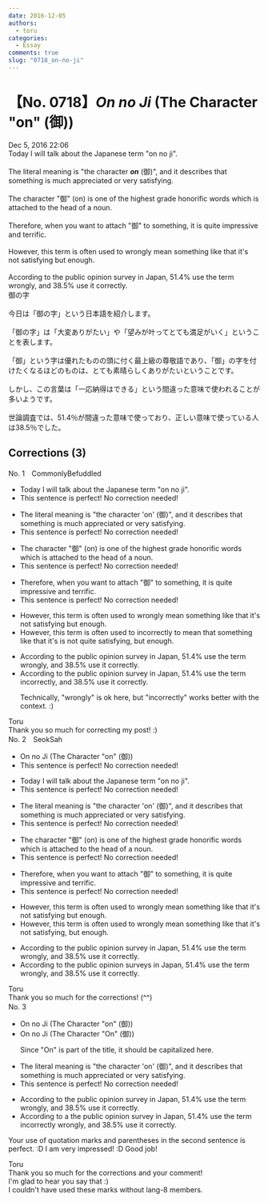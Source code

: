 ```yaml
---
date: 2016-12-05
authors:
  - toru
categories:
  - Essay
comments: true
slug: "0718_on-no-ji"
---
```


# 【No. 0718】<strong><em>On no Ji</em></strong> (The Character "on" (御))
<div class="date">Dec 5, 2016 22:06</div>
<div id="post"><div id="body_show_ori">
Today I will talk about the Japanese term "on no ji".<br/><br/>The literal meaning is "the character <strong><em>on</em></strong> (御)", and it describes that something is much appreciated or  very satisfying.<br/><br/>The character "御" (on) is one of the highest grade honorific words which is attached to the head of a noun.<br/><br/>Therefore, when you want to attach "御" to something, it is quite impressive and terrific.<br/><br/>However, this term is often used to wrongly mean something like that it's not satisfying but enough.<br/><br/>According to the public opinion survey in Japan, 51.4% use the term wrongly, and 38.5% use it correctly.
</div></div>

<!-- more -->

<div id="post_ja"><div id="body_show_mo">
御の字<br/><br/>今日は「御の字」という日本語を紹介します。<br/><br/>「御の字」は「大変ありがたい」や「望みが叶ってとても満足がいく」ということを表します。<br/><br/>「御」という字は優れたものの頭に付く最上級の尊敬語であり、「御」の字を付けたくなるほどのものは、とても素晴らしくありがたいということです。<br/><br/>しかし、この言葉は「一応納得はできる」という間違った意味で使われることが多いようです。<br/><br/>世論調査では、51.4％が間違った意味で使っており、正しい意味で使っている人は38.5％でした。
</div></div>

## Corrections (3)
<div id="block"><div class="first_name"> No. 1　<span class="just_name">CommonlyBefuddled</span></div><div id="block2">
<ul class="correction_field">
<li class="incorrect">Today I will talk about the Japanese term "on no ji".</li>
<li class="corrected perfect">This sentence is perfect! No correction needed!</li>
</ul>
<ul class="correction_field">
<li class="incorrect">The literal meaning is "the character 'on' (御)", and it describes that something is much appreciated or  very satisfying.</li>
<li class="corrected perfect">This sentence is perfect! No correction needed!</li>
</ul>
<ul class="correction_field">
<li class="incorrect">The character "御" (on) is one of the highest grade honorific words which is attached to the head of a noun.</li>
<li class="corrected perfect">This sentence is perfect! No correction needed!</li>
</ul>
<ul class="correction_field">
<li class="incorrect">Therefore, when you want to attach "御" to something, it is quite impressive and terrific.</li>
<li class="corrected perfect">This sentence is perfect! No correction needed!</li>
</ul>
<ul class="correction_field">
<li class="incorrect">However, this term is often used to wrongly mean something like that it's not satisfying but enough.</li>
<li class="corrected correct">
However, this term is often used <span class="sline"><span class="f_red">to</span></span> <span class="f_blue">incorrectly to </span>mean <span class="f_blue">that </span>something <span class="sline"><span class="f_red">like that it's</span></span> <span class="f_blue">is</span> not <span class="f_blue">quite </span>satisfying, but enough.
</li>
</ul>
<ul class="correction_field">
<li class="incorrect">According to the public opinion survey in Japan, 51.4% use the term wrongly, and 38.5% use it correctly.</li>
<li class="corrected correct">
According to the public opinion survey in Japan, 51.4% use the term <span class="f_blue">incorrectly</span>, and 38.5% use it correctly.
<p class="correction_comment">Technically, "wrongly" is ok here, but "incorrectly" works better with the context. :)</p>
</li>
</ul>
</div><div class="name"><span class="just_name">Toru</span><br>
Thank you so much for correcting my post! :)
</div>
</div>
<div id="block"><div class="first_name"> No. 2　<span class="just_name">SeokSah</span></div><div id="block2">
<ul class="correction_field">
<li class="incorrect">On no Ji (The Character "on" (御))</li>
<li class="corrected perfect">This sentence is perfect! No correction needed!</li>
</ul>
<ul class="correction_field">
<li class="incorrect">Today I will talk about the Japanese term "on no ji".</li>
<li class="corrected perfect">This sentence is perfect! No correction needed!</li>
</ul>
<ul class="correction_field">
<li class="incorrect">The literal meaning is "the character 'on' (御)", and it describes that something is much appreciated or  very satisfying.</li>
<li class="corrected perfect">This sentence is perfect! No correction needed!</li>
</ul>
<ul class="correction_field">
<li class="incorrect">The character "御" (on) is one of the highest grade honorific words which is attached to the head of a noun.</li>
<li class="corrected perfect">This sentence is perfect! No correction needed!</li>
</ul>
<ul class="correction_field">
<li class="incorrect">Therefore, when you want to attach "御" to something, it is quite impressive and terrific.</li>
<li class="corrected perfect">This sentence is perfect! No correction needed!</li>
</ul>
<ul class="correction_field">
<li class="incorrect">However, this term is often used to wrongly mean something like that it's not satisfying but enough.</li>
<li class="corrected correct">
However, this term is often used to wrongly mean something like that it's not satisfying<span class="f_red">,</span> but enough.
</li>
</ul>
<ul class="correction_field">
<li class="incorrect">According to the public opinion survey in Japan, 51.4% use the term wrongly, and 38.5% use it correctly.</li>
<li class="corrected correct">
According to <span class="sline">the</span> public opinion survey<span class="f_red">s</span> in Japan, 51.4% use the term wrongly, and 38.5% use it correctly.
</li>
</ul>
</div><div class="name"><span class="just_name">Toru</span><br>
Thank you so much for the corrections! (^^)
</div>
</div>
<div id="block"><div class="first_name"> No. 3　<span class="just_name"></span></div><div id="block2">
<ul class="correction_field">
<li class="incorrect">On no Ji (The Character "on" (御))</li>
<li class="corrected correct">
On no Ji (The Character "<span class="f_blue">O</span>n" (御))
<p class="correction_comment">Since "On" is part of the title, it should be capitalized here.</p>
</li>
</ul>
<ul class="correction_field">
<li class="incorrect">The literal meaning is "the character 'on' (御)", and it describes that something is much appreciated or  very satisfying.</li>
<li class="corrected perfect">This sentence is perfect! No correction needed!</li>
</ul>
<ul class="correction_field">
<li class="incorrect">According to the public opinion survey in Japan, 51.4% use the term wrongly, and 38.5% use it correctly.</li>
<li class="corrected correct">
According to <span class="f_blue">a</span> <span class="sline">the</span> public opinion survey in Japan, 51.4% use the term <span class="f_blue">incorrectly</span> <span class="sline">wrongly</span>, and 38.5% use it correctly.
</li>
</ul>
<p class="comment_small">
 Your use of quotation marks and parentheses in the second sentence is perfect. :D I am very impressed! :D Good job!
</p>

</div><div class="name"><span class="just_name">Toru</span><br>
Thank you so much for the corrections and your comment!<br/>I'm glad to hear you say that :)<br/>I couldn't have used these marks without lang-8 members.
</div>
</div>
